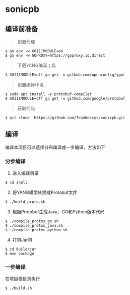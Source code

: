 # sonicpb

## 编译前准备
> 配置代理

```shell
$ go env -w GO111MODULE=on
$ go env -w GOPROXY=https://goproxy.io,direct
```

> 下载YANG编译工具

```shell
$ GO111MODULE=off go get -u github.com/openconfig/ygot
```

> 配置编译环境

```shell
$ sudo apt install -y protobuf-compiler
$ GO111MODULE=off go get -u github.com/google/protobuf
```

> 获取代码

```shell
$ git clone  https://github.com/TeamNocsys/sonicpb.git
```

## 编译

编译本项目可以选择分布编译或一步编译，方法如下

### 分步编译

1. 进入编译目录

```shell
$ cd shell
```

2. 将YANG模型转换成Protobuf文件

```shell
$ ./build_proto.sh
```

3. 根据Protobuf生成Java、GO和Python版本代码

```shell
$ ./compile_protos_go.sh
$ ./compile_protos_java.sh
$ ./compile_protos_python.sh
```

4. 打包Jar包

```shell
$ cd build/jar
$ mvn package
```

### 一步编译

在项目根目录执行
```shell
$ ./build.sh
```